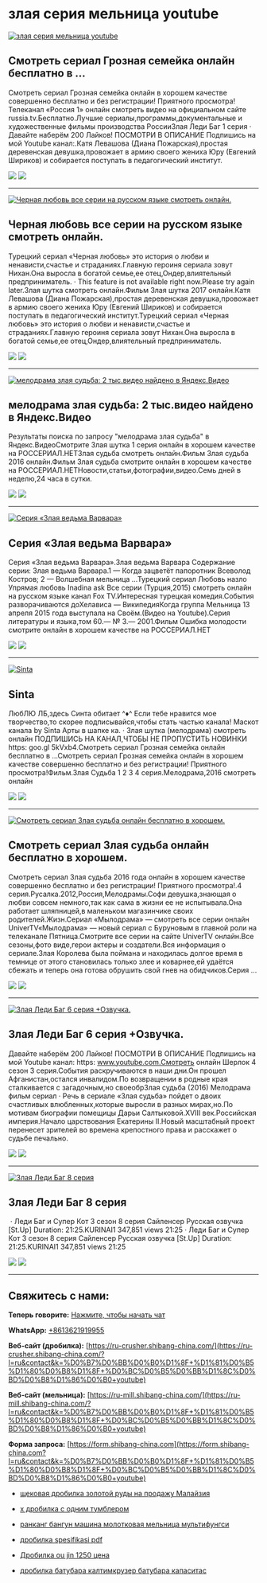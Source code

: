 # злая серия мельница youtube

<a href="https://swt.shibang-china.com/?l=ru&img&k=%D0%B7%D0%BB%D0%B0%D1%8F+%D1%81%D0%B5%D1%80%D0%B8%D1%8F+%D0%BC%D0%B5%D0%BB%D1%8C%D0%BD%D0%B8%D1%86%D0%B0+youtube" target="_blank">![злая серия мельница youtube](http://static.shibang-china.com/all-800x300/1246.jpg)</a>

## Смотреть сериал Грозная семейка онлайн бесплатно в …
Смотреть сериал Грозная семейка онлайн в хорошем качестве совершенно бесплатно и без регистрации! Приятного просмотра!Телеканал &#171;Россия 1&#187; онлайн смотреть видео на официальном сайте russia.tv.Бесплатно.Лучшие сериалы,программы,документальные и художественные фильмы производства РоссииЗлая Леди Баг 1 серия&nbsp;&#0183;&#32;Давайте наберём 200 Лайков! ПОСМОТРИ В ОПИСАНИЕ Подпишись на мой Youtube канал:.Катя Левашова (Диана Пожарская),простая деревенская девушка,провожает в армию своего жениха Юру (Евгений Шириков) и собирается поступать в педагогический институт.


<a href="https://whatsapp.shibangsoft.com/WhatsApp.php" target="_blank" title="WhatsApp">![](http://static.shibang-china.com/icon/whatsapp.png)</a> <a href="https://swt.shibang-china.com/?l=ru&icon&k=%D0%B7%D0%BB%D0%B0%D1%8F+%D1%81%D0%B5%D1%80%D0%B8%D1%8F+%D0%BC%D0%B5%D0%BB%D1%8C%D0%BD%D0%B8%D1%86%D0%B0+youtube" target="_blank">![](http://static.shibang-china.com/icon/chat-ru.png)</a>

---

<a href="https://swt.shibang-china.com/?l=ru&img&k=%D0%B7%D0%BB%D0%B0%D1%8F+%D1%81%D0%B5%D1%80%D0%B8%D1%8F+%D0%BC%D0%B5%D0%BB%D1%8C%D0%BD%D0%B8%D1%86%D0%B0+youtube" target="_blank">![Черная любовь все серии на русском языке смотреть онлайн.](http://static.shibang-china.com/all-800x300/639.jpg)</a>

## Черная любовь все серии на русском языке смотреть онлайн.
Турецкий сериал &#171;Черная любовь&#187; это история о любви и ненависти,счастье и страданиях.Главную героиня сериала зовут Нихан.Она выросла в богатой семье,ее отец,Ондер,влиятельный предприниматель.&nbsp;&#0183;&#32;This feature is not available right now.Please try again later.Злая шутка смотреть онлайн.Фильм Злая шутка 2017 онлайн.Катя Левашова (Диана Пожарская),простая деревенская девушка,провожает в армию своего жениха Юру (Евгений Шириков) и собирается поступать в педагогический институт.Турецкий сериал &#171;Черная любовь&#187; это история о любви и ненависти,счастье и страданиях.Главную героиня сериала зовут Нихан.Она выросла в богатой семье,ее отец,Ондер,влиятельный предприниматель.


<a href="https://whatsapp.shibangsoft.com/WhatsApp.php" target="_blank" title="WhatsApp">![](http://static.shibang-china.com/icon/whatsapp.png)</a> <a href="https://swt.shibang-china.com/?l=ru&icon&k=%D0%B7%D0%BB%D0%B0%D1%8F+%D1%81%D0%B5%D1%80%D0%B8%D1%8F+%D0%BC%D0%B5%D0%BB%D1%8C%D0%BD%D0%B8%D1%86%D0%B0+youtube" target="_blank">![](http://static.shibang-china.com/icon/chat-ru.png)</a>

---

<a href="https://swt.shibang-china.com/?l=ru&img&k=%D0%B7%D0%BB%D0%B0%D1%8F+%D1%81%D0%B5%D1%80%D0%B8%D1%8F+%D0%BC%D0%B5%D0%BB%D1%8C%D0%BD%D0%B8%D1%86%D0%B0+youtube" target="_blank">![мелодрама злая судьба: 2 тыс.видео найдено в Яндекс.Видео](http://static.shibang-china.com/all-800x300/679.jpg)</a>

## мелодрама злая судьба: 2 тыс.видео найдено в Яндекс.Видео
Результаты поиска по запросу &quot;мелодрама злая судьба&quot; в Яндекс.ВидеоСмотрите Злая шутка 1 серия онлайн в хорошем качестве на РОССЕРИАЛ.НЕТЗлая судьба смотреть онлайн.Фильм Злая судьба 2016 онлайн.Фильм Злая судьба смотрите онлайн в хорошем качестве на РОССЕРИАЛ.НЕТНовости,статьи,фотографии,видео.Семь дней в неделю,24 часа в сутки.


<a href="https://whatsapp.shibangsoft.com/WhatsApp.php" target="_blank" title="WhatsApp">![](http://static.shibang-china.com/icon/whatsapp.png)</a> <a href="https://swt.shibang-china.com/?l=ru&icon&k=%D0%B7%D0%BB%D0%B0%D1%8F+%D1%81%D0%B5%D1%80%D0%B8%D1%8F+%D0%BC%D0%B5%D0%BB%D1%8C%D0%BD%D0%B8%D1%86%D0%B0+youtube" target="_blank">![](http://static.shibang-china.com/icon/chat-ru.png)</a>

---

<a href="https://swt.shibang-china.com/?l=ru&img&k=%D0%B7%D0%BB%D0%B0%D1%8F+%D1%81%D0%B5%D1%80%D0%B8%D1%8F+%D0%BC%D0%B5%D0%BB%D1%8C%D0%BD%D0%B8%D1%86%D0%B0+youtube" target="_blank">![Серия &#171;Злая ведьма Варвара&#187;](http://static.shibang-china.com/all-800x300/1324.jpg)</a>

## Серия &#171;Злая ведьма Варвара&#187;
Серия &#171;Злая ведьма Варвара&#187;.Злая ведьма Варвара Содержание серии: Злая ведьма Варвара.1 — Когда зацветёт папоротник Всеволод Костров; 2 — Волшебная мельница …Турецкий сериал Любовь назло Упрямая любовь Inadina ask Все серии (Турция,2015) смотреть онлайн на русском языке канал Fox TV.Интересная турецкая комедия.События разворачиваются доХелависа — ВикипедияКогда группа Мельница 13 апреля 2015 года выступала на Своём.(Видео на Youtube).Серия литературы и языка,том 60.— № 3.— 2001.Фильм Ошибка молодости смотрите онлайн в хорошем качестве на РОССЕРИАЛ.НЕТ


<a href="https://whatsapp.shibangsoft.com/WhatsApp.php" target="_blank" title="WhatsApp">![](http://static.shibang-china.com/icon/whatsapp.png)</a> <a href="https://swt.shibang-china.com/?l=ru&icon&k=%D0%B7%D0%BB%D0%B0%D1%8F+%D1%81%D0%B5%D1%80%D0%B8%D1%8F+%D0%BC%D0%B5%D0%BB%D1%8C%D0%BD%D0%B8%D1%86%D0%B0+youtube" target="_blank">![](http://static.shibang-china.com/icon/chat-ru.png)</a>

---

<a href="https://swt.shibang-china.com/?l=ru&img&k=%D0%B7%D0%BB%D0%B0%D1%8F+%D1%81%D0%B5%D1%80%D0%B8%D1%8F+%D0%BC%D0%B5%D0%BB%D1%8C%D0%BD%D0%B8%D1%86%D0%B0+youtube" target="_blank">![Sinta](http://static.shibang-china.com/all-800x300/95.jpg)</a>

## Sinta
ЛюбЛЮ ЛБ,здесь Синта обитает ^♦^ Если тебе нравится мое творчество,то скорее подписывайся,чтобы стать частью канала! Маскот канала by Sinta Арты в шапке ка.&nbsp;&#0183;&#32;Злая шутка (мелодрама) смотреть онлайн ПОДПИШИСЬ НА КАНАЛ,ЧТОБЫ НЕ ПРОПУСТИТЬ НОВИНКИ https: goo.gl 5kVxb4.Смотреть сериал Грозная семейка онлайн бесплатно в …Смотреть сериал Грозная семейка онлайн в хорошем качестве совершенно бесплатно и без регистрации! Приятного просмотра!Фильм.Злая Судьба 1 2 3 4 серия.Мелодрама,2016 смотреть онлайн


<a href="https://whatsapp.shibangsoft.com/WhatsApp.php" target="_blank" title="WhatsApp">![](http://static.shibang-china.com/icon/whatsapp.png)</a> <a href="https://swt.shibang-china.com/?l=ru&icon&k=%D0%B7%D0%BB%D0%B0%D1%8F+%D1%81%D0%B5%D1%80%D0%B8%D1%8F+%D0%BC%D0%B5%D0%BB%D1%8C%D0%BD%D0%B8%D1%86%D0%B0+youtube" target="_blank">![](http://static.shibang-china.com/icon/chat-ru.png)</a>

---

<a href="https://swt.shibang-china.com/?l=ru&img&k=%D0%B7%D0%BB%D0%B0%D1%8F+%D1%81%D0%B5%D1%80%D0%B8%D1%8F+%D0%BC%D0%B5%D0%BB%D1%8C%D0%BD%D0%B8%D1%86%D0%B0+youtube" target="_blank">![Смотреть сериал Злая судьба онлайн бесплатно в хорошем.](http://static.shibang-china.com/all-800x300/1293.jpg)</a>

## Смотреть сериал Злая судьба онлайн бесплатно в хорошем.
Смотреть сериал Злая судьба 2016 года онлайн в хорошем качестве совершенно бесплатно и без регистрации! Приятного просмотра!.4 серия.Русалка.2012,Россия,Мелодрамы.Софи девушка,знающая о любви совсем немного,так как сама в жизни ее не испытывала.Она работает шляпницей,в маленьком магазинчике своих родителей.Жизн.Сериал &#171;Мылодрама&#187; — смотреть все серии онлайн UniverTV&#171;Мылодрама&#187; — новый сериал с Буруновым в главной роли на телеканале Пятница.Смотрите все серии на сайте UniverTV онлайн.Все сезоны,фото виде,герои актеры и создатели.Вся информация о сериале.Злая Королева была поймана и находилась долгое время в темнице от этого становилась только злее и коварнее,ей удаётся сбежать и теперь она готова обрушить свой гнев на обидчиков.Серия …


<a href="https://whatsapp.shibangsoft.com/WhatsApp.php" target="_blank" title="WhatsApp">![](http://static.shibang-china.com/icon/whatsapp.png)</a> <a href="https://swt.shibang-china.com/?l=ru&icon&k=%D0%B7%D0%BB%D0%B0%D1%8F+%D1%81%D0%B5%D1%80%D0%B8%D1%8F+%D0%BC%D0%B5%D0%BB%D1%8C%D0%BD%D0%B8%D1%86%D0%B0+youtube" target="_blank">![](http://static.shibang-china.com/icon/chat-ru.png)</a>

---

<a href="https://swt.shibang-china.com/?l=ru&img&k=%D0%B7%D0%BB%D0%B0%D1%8F+%D1%81%D0%B5%D1%80%D0%B8%D1%8F+%D0%BC%D0%B5%D0%BB%D1%8C%D0%BD%D0%B8%D1%86%D0%B0+youtube" target="_blank">![Злая Леди Баг 6 серия +Озвучка.](http://static.shibang-china.com/all-800x300/1006.jpg)</a>

## Злая Леди Баг 6 серия +Озвучка.
Давайте наберём 200 Лайков! ПОСМОТРИ В ОПИСАНИЕ Подпишись на мой Youtube канал: https: www.youtube.com.Смотреть онлайн Шерлок 4 сезон 3 серия.События раскручиваются в наши дни.Он прошел Афганистан,остался инвалидом.По возвращении в родные края сталкивается с загадочным,но своеобрЗлая судьба (2016) Мелодрама фильм сериал&nbsp;&#0183;&#32;Речь в сериале &#171;Злая судьба&#187; пойдет о двоих счастливых влюбленных,которые выросли в разных мирах,но.По мотивам биографии помещицы Дарьи Салтыковой.XVIII век.Российская империя.Начало царствования Екатерины II.Новый масштабный проект перенесет зрителей во времена крепостного права и расскажет о судьбе печально.


<a href="https://whatsapp.shibangsoft.com/WhatsApp.php" target="_blank" title="WhatsApp">![](http://static.shibang-china.com/icon/whatsapp.png)</a> <a href="https://swt.shibang-china.com/?l=ru&icon&k=%D0%B7%D0%BB%D0%B0%D1%8F+%D1%81%D0%B5%D1%80%D0%B8%D1%8F+%D0%BC%D0%B5%D0%BB%D1%8C%D0%BD%D0%B8%D1%86%D0%B0+youtube" target="_blank">![](http://static.shibang-china.com/icon/chat-ru.png)</a>

---

<a href="https://swt.shibang-china.com/?l=ru&img&k=%D0%B7%D0%BB%D0%B0%D1%8F+%D1%81%D0%B5%D1%80%D0%B8%D1%8F+%D0%BC%D0%B5%D0%BB%D1%8C%D0%BD%D0%B8%D1%86%D0%B0+youtube" target="_blank">![Злая Леди Баг 8 серия](http://static.shibang-china.com/all-800x300/1099.jpg)</a>

## Злая Леди Баг 8 серия
&nbsp;&#0183;&#32;Леди Баг и Супер Кот 3 сезон 8 серия Сайленсер Русская озвучка [St.Up] Duration: 21:25.KURINAI1 347,851 views 21:25&nbsp;&#0183;&#32;Леди Баг и Супер Кот 3 сезон 8 серия Сайленсер Русская озвучка [St.Up] Duration: 21:25.KURINAI1 347,851 views 21:25

<a href="https://whatsapp.shibangsoft.com/WhatsApp.php" target="_blank" title="WhatsApp">![](http://static.shibang-china.com/icon/whatsapp.png)</a> <a href="https://swt.shibang-china.com/?l=ru&icon&k=%D0%B7%D0%BB%D0%B0%D1%8F+%D1%81%D0%B5%D1%80%D0%B8%D1%8F+%D0%BC%D0%B5%D0%BB%D1%8C%D0%BD%D0%B8%D1%86%D0%B0+youtube" target="_blank">![](http://static.shibang-china.com/icon/chat-ru.png)</a>

---
## Свяжитесь с нами:

**Теперь говорите:** [Нажмите, чтобы начать чат](https://swt.shibang-china.com?l=ru&contact&k=%D0%B7%D0%BB%D0%B0%D1%8F+%D1%81%D0%B5%D1%80%D0%B8%D1%8F+%D0%BC%D0%B5%D0%BB%D1%8C%D0%BD%D0%B8%D1%86%D0%B0+youtube)

**WhatsApp:**  [+8613621919955](https://whatsapp.shibangsoft.com/WhatsApp.php)

**Веб-сайт (дробилка):** [https://ru-crusher.shibang-china.com/](https://ru-crusher.shibang-china.com/?l=ru&contact&k=%D0%B7%D0%BB%D0%B0%D1%8F+%D1%81%D0%B5%D1%80%D0%B8%D1%8F+%D0%BC%D0%B5%D0%BB%D1%8C%D0%BD%D0%B8%D1%86%D0%B0+youtube)

**Веб-сайт (мельница):** [https://ru-mill.shibang-china.com/](https://ru-mill.shibang-china.com/?l=ru&contact&k=%D0%B7%D0%BB%D0%B0%D1%8F+%D1%81%D0%B5%D1%80%D0%B8%D1%8F+%D0%BC%D0%B5%D0%BB%D1%8C%D0%BD%D0%B8%D1%86%D0%B0+youtube)

**Форма запроса:** [https://form.shibang-china.com](https://form.shibang-china.com?l=ru&contact&k=%D0%B7%D0%BB%D0%B0%D1%8F+%D1%81%D0%B5%D1%80%D0%B8%D1%8F+%D0%BC%D0%B5%D0%BB%D1%8C%D0%BD%D0%B8%D1%86%D0%B0+youtube)

* [щековая дробилка золотой руды на продажу Малайзия](../125/%D1%89%D0%B5%D0%BA%D0%BE%D0%B2%D0%B0%D1%8F%20%D0%B4%D1%80%D0%BE%D0%B1%D0%B8%D0%BB%D0%BA%D0%B0%20%D0%B7%D0%BE%D0%BB%D0%BE%D1%82%D0%BE%D0%B9%20%D1%80%D1%83%D0%B4%D1%8B%20%D0%BD%D0%B0%20%D0%BF%D1%80%D0%BE%D0%B4%D0%B0%D0%B6%D1%83%20%D0%9C%D0%B0%D0%BB%D0%B0%D0%B9%D0%B7%D0%B8%D1%8F.md)

* [x дробилка с одним тумблером](../125/x%20%D0%B4%D1%80%D0%BE%D0%B1%D0%B8%D0%BB%D0%BA%D0%B0%20%D1%81%20%D0%BE%D0%B4%D0%BD%D0%B8%D0%BC%20%D1%82%D1%83%D0%BC%D0%B1%D0%BB%D0%B5%D1%80%D0%BE%D0%BC.md)

* [ранканг бангун машина молотковая мельница мультифунгси](../124/%D1%80%D0%B0%D0%BD%D0%BA%D0%B0%D0%BD%D0%B3%20%D0%B1%D0%B0%D0%BD%D0%B3%D1%83%D0%BD%20%D0%BC%D0%B0%D1%88%D0%B8%D0%BD%D0%B0%20%D0%BC%D0%BE%D0%BB%D0%BE%D1%82%D0%BA%D0%BE%D0%B2%D0%B0%D1%8F%20%D0%BC%D0%B5%D0%BB%D1%8C%D0%BD%D0%B8%D1%86%D0%B0%20%D0%BC%D1%83%D0%BB%D1%8C%D1%82%D0%B8%D1%84%D1%83%D0%BD%D0%B3%D1%81%D0%B8.md)

* [дробилка spesifikasi pdf](../123/%D0%B4%D1%80%D0%BE%D0%B1%D0%B8%D0%BB%D0%BA%D0%B0%20spesifikasi%20pdf.md)

* [Дробилка ou jin 1250 цена](../122/%D0%94%D1%80%D0%BE%D0%B1%D0%B8%D0%BB%D0%BA%D0%B0%20ou%20jin%201250%20%D1%86%D0%B5%D0%BD%D0%B0.md)

* [дробилка батубара калтимкрузер батубара капаситас](../121/%D0%B4%D1%80%D0%BE%D0%B1%D0%B8%D0%BB%D0%BA%D0%B0%20%D0%B1%D0%B0%D1%82%D1%83%D0%B1%D0%B0%D1%80%D0%B0%20%D0%BA%D0%B0%D0%BB%D1%82%D0%B8%D0%BC%D0%BA%D1%80%D1%83%D0%B7%D0%B5%D1%80%20%D0%B1%D0%B0%D1%82%D1%83%D0%B1%D0%B0%D1%80%D0%B0%20%D0%BA%D0%B0%D0%BF%D0%B0%D1%81%D0%B8%D1%82%D0%B0%D1%81.md)